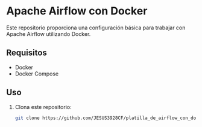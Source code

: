 # Apache Airflow con Docker

Este repositorio proporciona una configuración básica para trabajar con Apache Airflow utilizando Docker.

## Requisitos

- Docker
- Docker Compose

## Uso

1. Clona este repositorio:

   ```bash
   git clone https://github.com/JESUS3928CF/platilla_de_airflow_con_docker.git
